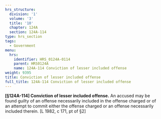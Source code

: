 ```yaml
---
hrs_structure:
  division: '1'
  volume: '3'
  title: '10'
  chapter: 124A
  section: 124A-114
type: hrs_section
tags:
  - Government
menu:
  hrs:
    identifier: HRS_0124A-0114
    parent: HRS0124A
    name: 124A-114 Conviction of lesser included offense
weight: 9395
title: Conviction of lesser included offense
full_title: 124A-114 Conviction of lesser included offense
---
```

**[§124A-114] Conviction of lesser included offense.** An accused may be found guilty of an offense necessarily included in the offense charged or of an attempt to commit either the offense charged or an offense necessarily included therein. [L 1982, c 171, pt of §2]